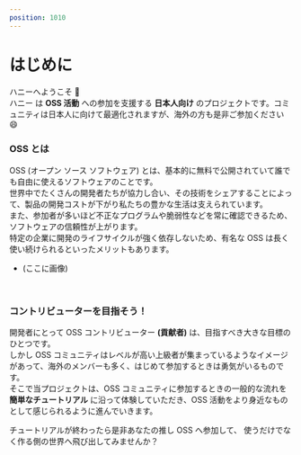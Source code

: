 ```yaml
---
position: 1010
---
```


# はじめに

ハニーへようこそ 🎉  
ハニー は **OSS 活動** への参加を支援する **日本人向け** のプロジェクトです。コミュニティは日本人に向けて最適化されますが、海外の方も是非ご参加ください 😄

### OSS とは

OSS (オープン ソース ソフトウェア) とは、基本的に無料で公開されていて誰でも自由に使えるソフトウェアのことです。  
世界中でたくさんの開発者たちが協力し合い、その技術をシェアすることによって、製品の開発コストが下がり私たちの豊かな生活は支えられています。  
また、参加者が多いほど不正なプログラムや脆弱性などを常に確認できるため、ソフトウェアの信頼性が上がります。  
特定の企業に開発のライフサイクルが強く依存しないため、有名な OSS は長く使い続けられるといったメリットもあります。

- (ここに画像)

<br />

### コントリビューターを目指そう！

開発者にとって OSS コントリビューター **(貢献者)** は、目指すべき大きな目標のひとつです。  
しかし OSS コミュニティはレベルが高い上級者が集まっているようなイメージがあって、海外のメンバーも多く、はじめて参加するときは勇気がいるものです。  
そこで当プロジェクトは、OSS コミュニティに参加するときの一般的な流れを **簡単なチュートリアル** に沿って体験していただき、OSS 活動をより身近なものとして感じられるように進んでいきます。

チュートリアルが終わったら是非あなたの推し OSS へ参加して、
使うだけでなく作る側の世界へ飛び出してみませんか？
